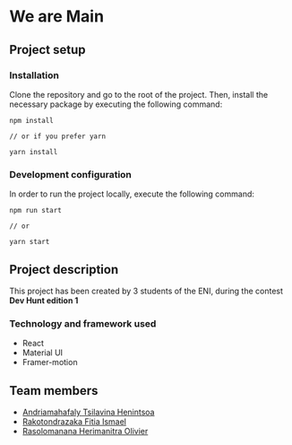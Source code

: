 # We are Main

## Project setup

### Installation
Clone the repository and go to the root of the project. Then, install the necessary package by executing the following command:
```
npm install

// or if you prefer yarn

yarn install
```

### Development configuration
In order to run the project locally, execute the following command:
```
npm run start

// or

yarn start
```

## Project description

This project has been created by 3 students of the ENI, during the contest **Dev Hunt edition 1**

### Technology and framework used

* React
* Material UI
* Framer-motion

## Team members

* [Andriamahafaly Tsilavina Henintsoa](https://github.com/TsilavinaDevJS)
* [Rakotondrazaka Fitia Ismael](https://github.com/Ismael-Rakotondrazaka)
* [Rasolomanana Herimanitra Olivier](https://github.com/RasolomananaOlivier)
